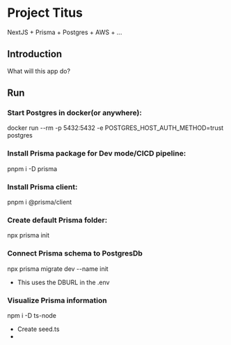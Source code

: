 # Project Titus

NextJS + Prisma + Postgres + AWS + ...

## Introduction

What will this app do?

## Run

### Start Postgres in docker(or anywhere):

docker run --rm -p 5432:5432 -e POSTGRES_HOST_AUTH_METHOD=trust postgres


### Install Prisma package for Dev mode/CICD pipeline:

pnpm i -D prisma


### Install Prisma client:

pnpm i @prisma/client


### Create default Prisma folder:

npx prisma init


### Connect Prisma schema to PostgresDb

npx prisma migrate dev --name init

- This uses the DBURL in the .env


### Visualize Prisma information

npm i -D ts-node

- Create seed.ts
- 